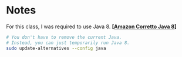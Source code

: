 # Notes

For this class, I was required to use Java 8.
**[[Amazon Corretto Java 8](https://aws.amazon.com/corretto/)]**

```bash
# You don't have to remove the current Java.
# Instead, you can just temporarily run Java 8.
sudo update-alternatives --config java
```
